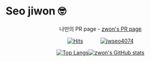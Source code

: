 # Seo jiwon 🤓

<div align="center">
  
나만의 PR page - [zwon's PR page](http://zwon-prpage.herokuapp.com/)

[![Hits](https://hits.seeyoufarm.com/api/count/incr/badge.svg?url=https%3A%2F%2Fgithub.com%2Fjwseo4074&count_bg=%23000000&title_bg=%23555555&icon=&icon_color=%23E7E7E7&title=Github&edge_flat=false)](https://hits.seeyoufarm.com)   
[![jwseo4074](http://mazassumnida.wtf/api/mini/generate_badge?boj=jwseo4074)](https://solved.ac/jwseo4074)

[![Top Langs](https://github-readme-stats.vercel.app/api/top-langs/?username=jwseo4074)](https://github.com/jwseo4074/github-readme-stats)[![zwon's GitHub stats](https://github-readme-stats.vercel.app/api?username=jwseo4074&show_icons=true&theme=dracula)](https://github.com/jwseo4074/github-readme-stats)
  
</div>
